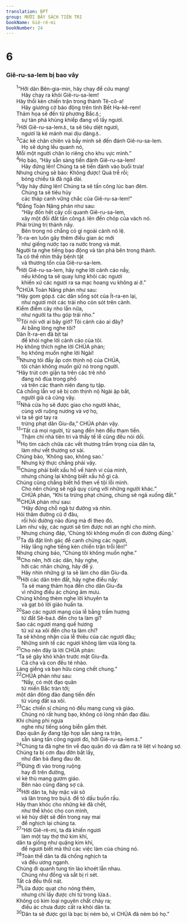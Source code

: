 ```yaml
---
translation: BPT
group: MƯỜI BẢY SÁCH TIÊN TRI
bookName: Giê-rê-mi 
bookNumber: 24
---
```


<div class="title"><h1>6</h1><h3>Giê-ru-sa-lem bị bao vây</h3></div>
<span class="verse gie_6_1">  <sup>1</sup>“Hỡi dân Bên-gia-min, hãy chạy để cứu mạng!<br/>   Hãy chạy ra khỏi Giê-ru-sa-lem!<br/>  Hãy thổi kèn chiến trận trong thành Tê-cô-a!<br/>   Hãy giương cờ báo động trên tỉnh Bết Ha-kê-rem!<br/>  Thảm họa sẽ đến từ phương Bắc<a data-toggle="tooltip" data-placement="bottom" title="Quân Ba-by-lôn từ phương nầy đến để tấn công Giu-đa. Các đạo quân từ các xứ miền Bắc và Đông của xứ Ít-ra-en thường hay theo các hướng ấy để tấn công Giu-đa và Ít-ra-en.">⚓</a>;<br/>   sự tàn phá khủng khiếp đang vồ lấy ngươi.<br/></span>
<span class="verse gie_6_2">  <sup>2</sup>Hỡi Giê-ru-sa-lem<a data-toggle="tooltip" data-placement="bottom" title="Nguyên văn, “con gái Xi-ôn.” Xem “Xi-ôn” trong Bảng Giải Thích Từ Ngữ.">⚓</a>, ta sẽ tiêu diệt ngươi,<br/>   ngươi là kẻ mảnh mai dịu dàng<a data-toggle="tooltip" data-placement="bottom" title="Hay “ngươi như đồng cỏ xinh tươi.”">⚓</a>.<br/></span>
<span class="verse gie_6_3">  <sup>3</sup>Các kẻ chăn chiên và bầy mình sẽ đến đánh Giê-ru-sa-lem.<br/>   Họ sẽ dựng lều quanh nó,<br/>  Mỗi một người chăn lo riêng cho khu vực mình.”<br/></span>
<span class="verse gie_6_4">  <sup>4</sup>Họ bảo, “Hãy sẵn sàng tiến đánh Giê-ru-sa-lem!<br/>   Hãy đứng lên! Chúng ta sẽ tiến đánh vào buổi trưa!<br/>  Nhưng chúng sẽ bảo: Không được! Quá trễ rồi;<br/>   bóng chiều tà đã ngã dài.<br/></span>
<span class="verse gie_6_5">  <sup>5</sup>Vậy hãy đứng lên! Chúng ta sẽ tấn công lúc ban đêm.<br/>   Chúng ta sẽ tiêu hủy<br/>   các tháp canh vững chắc của Giê-ru-sa-lem!”<br/></span>
<span class="verse gie_6_6">  <sup>6</sup>Đấng Toàn Năng phán như sau:<br/>   “Hãy đốn hết cây cối quanh Giê-ru-sa-lem,<br/>   xây một đồi đất tấn công<a data-toggle="tooltip" data-placement="bottom" title="Một đống đất hay đá cao mà quân thù đắp lên vách thành để họ trèo qua vách khi tấn công thành phố.">⚓</a> lên đến chóp của vách nó.<br/>  Phải trừng trị thành nầy.<br/>   Bên trong nó chẳng có gì ngoài cảnh nô lệ.<br/></span>
<span class="verse gie_6_7">  <sup>7</sup>Ít-ra-en luôn gây thêm điều gian ác mới<br/>   như giếng nước tạo ra nước trong và mát.<br/>  Người ta nghe tiếng bạo động và tàn phá bên trong thành.<br/>  Ta có thể nhìn thấy bệnh tật<br/>   và thương tổn của Giê-ru-sa-lem.<br/></span>
<span class="verse gie_6_8">  <sup>8</sup>Hỡi Giê-ru-sa-lem, hãy nghe lời cảnh cáo nầy,<br/>   nếu không ta sẽ quay lưng khỏi các ngươi<br/>   khiến xứ các ngươi ra sa mạc hoang vu không ai ở.”<br/></span>
<span class="verse gie_6_9">  <sup>9</sup>CHÚA Toàn Năng phán như sau:<br/>  “Hãy gom góp<a data-toggle="tooltip" data-placement="bottom" title="Hay “thu lượm.” Luật Mô-se qui định rằng vào mùa gặt người chủ ruộng phải chừa lại một ít lúa trong ruộng cho những người nghèo khổ hay lữ khách để họ có thể sinh sống. Xem Lê-vi 19:9; 23:22.">⚓</a> các dân sống sót của Ít-ra-en lại,<br/>   như ngươi mót các trái nho còn sót trên cành.<br/>  Kiểm điểm cây nho lần nữa,<br/>   như người ta thu góp trái nho.”<br/></span>
<span class="verse gie_6_10">  <sup>10</sup>Tôi nói với ai bây giờ? Tôi cảnh cáo ai đây?<br/>   Ai bằng lòng nghe tôi?<br/>  Dân Ít-ra-en đã bịt tai<br/>   để khỏi nghe lời cảnh cáo của tôi.<br/>  Họ không thích nghe lời CHÚA phán;<br/>   họ không muốn nghe lời Ngài!<br/></span>
<span class="verse gie_6_11">  <sup>11</sup>Nhưng tôi đầy ắp cơn thịnh nộ của CHÚA,<br/>   tôi chán không muốn giữ nó trong người.<br/>  “Hãy trút cơn giận ta trên các trẻ nhỏ<br/>   đang nô đùa trong phố<br/>   và trên các thanh niên đang tụ tập.<br/>  Cả chồng lẫn vợ sẽ bị cơn thịnh nộ Ngài ập bắt,<br/>   người già cả cũng vậy.<br/></span>
<span class="verse gie_6_12">  <sup>12</sup>Nhà cửa họ sẽ được giao cho người khác,<br/>   cùng với ruộng nương và vợ họ,<br/>  vì ta sẽ giơ tay ra<br/>   trừng phạt dân Giu-đa,” CHÚA phán vậy.<br/></span>
<span class="verse gie_6_13">  <sup>13</sup>“Tất cả mọi người, từ sang đến hèn đều tham tiền.<br/>   Thậm chí nhà tiên tri và thầy tế lễ cũng đều nói dối.<br/></span>
<span class="verse gie_6_14">  <sup>14</sup>Họ tìm cách chữa các vết thương trầm trọng của dân ta,<br/>   làm như vết thương sơ sài.<br/>  Chúng bảo, ‘Không sao, không sao.’<br/>   Nhưng kỳ thực chẳng phải vậy.<br/></span>
<span class="verse gie_6_15">  <sup>15</sup>Chúng phải biết xấu hổ về hành vi của mình,<br/>   nhưng chúng lại không biết xấu hổ gì cả.<br/>  Chúng cũng chẳng biết hổ thẹn về tội lỗi mình.<br/>   Cho nên chúng sẽ ngã quỵ cùng với những người khác.”<br/>   CHÚA phán, “Khi ta trừng phạt chúng, chúng sẽ ngã xuống đất.”<br/></span>
<span class="verse gie_6_16">  <sup>16</sup>CHÚA phán như sau:<br/>   “Hãy đứng chỗ ngã tư đường và nhìn.<br/>  Hỏi thăm đường cũ ở đâu,<br/>   rồi hỏi đường nào đúng mà đi theo đó.<br/>  Làm như vậy, các ngươi sẽ tìm được nơi an nghỉ cho mình.<br/>   Nhưng chúng đáp, ‘Chúng tôi không muốn đi con đường đúng.’<br/></span>
<span class="verse gie_6_17">  <sup>17</sup>Ta đã đặt lính gác để canh chừng các ngươi,<br/>   Hãy lắng nghe tiếng kèn chiến trận trỗi lên!”<br/>  Nhưng chúng bảo, “Chúng tôi không muốn nghe.”<br/></span>
<span class="verse gie_6_18">  <sup>18</sup>Cho nên, hỡi các dân, hãy nghe,<br/>   hỡi các nhân chứng, hãy để ý.<br/>   Hãy nhìn những gì ta sẽ làm cho dân Giu-đa.<br/></span>
<span class="verse gie_6_19">  <sup>19</sup>Hỡi các dân trên đất, hãy nghe điều nầy:<br/>   Ta sẽ mang thảm họa đến cho dân Giu-đa<br/>   vì những điều ác chúng âm mưu.<br/>  Chúng không thèm nghe lời khuyên ta<br/>   và gạt bỏ lời giáo huấn ta.<br/></span>
<span class="verse gie_6_20">  <sup>20</sup>Sao các ngươi mang của lễ bằng trầm hương<br/>   từ đất Sê-ba<a data-toggle="tooltip" data-placement="bottom" title="Một xứ nằm về phía Nam xứ Ít-ra-en, ở trong vùng Á-rập Sau-đi ngày nay. Sê-ba kiểm soát việc buôn bán hương liệu vào thời của Giê-rê-mi.">⚓</a> đến cho ta làm gì?<br/>  Sao các ngươi mang quế hương<br/>   từ xứ xa xôi đến cho ta làm chi?<br/>  Ta sẽ không nhận của lễ thiêu của các ngươi đâu;<br/>   Những sinh tế các ngươi không làm vừa lòng ta.<br/></span>
<span class="verse gie_6_21">  <sup>21</sup>Cho nên đây là lời CHÚA phán:<br/>  “Ta sẽ gây khó khăn trước mặt Giu-đa.<br/>   Cả cha và con đều té nhào.<br/>  Láng giềng và bạn hữu cùng chết chung.”<br/></span>
<span class="verse gie_6_22">  <sup>22</sup>CHÚA phán như sau:<br/>   “Nầy, có một đạo quân<br/>   từ miền Bắc tràn tới;<br/>  một dân đông đảo đang tiến đến<br/>   từ vùng đất xa xôi.<br/></span>
<span class="verse gie_6_23">  <sup>23</sup>Các chiến sĩ chúng nó đều mang cung và giáo.<br/>   Chúng nó rất hung bạo, không có lòng nhân đạo đâu.<br/>  Khi chúng phi ngựa<br/>   nghe như tiếng sóng biển gầm thét.<br/>  Đạo quân ấy đang tập họp sẵn sàng ra trận,<br/>   sẵn sàng tấn công ngươi đó, hỡi Giê-ru-sa-lem<a data-toggle="tooltip" data-placement="bottom" title="Nguyên văn, “con gái Xi-ôn.”">⚓</a>.”<br/></span>
<span class="verse gie_6_24">  <sup>24</sup>Chúng ta đã nghe tin về đạo quân đó và đâm ra tê liệt vì hoảng sợ.<br/>  Chúng ta bị cơn đau đớn bắt lấy,<br/>   như đàn bà đang đau đẻ.<br/></span>
<span class="verse gie_6_25">  <sup>25</sup>Đừng đi vào trong ruộng<br/>   hay đi trên đường,<br/>  vì kẻ thù mang gươm giáo.<br/>   Bên nào cũng đáng sợ cả.<br/></span>
<span class="verse gie_6_26">  <sup>26</sup>Hỡi dân ta, hãy mặc vải sô<br/>   và lăn trong tro bụi<a data-toggle="tooltip" data-placement="bottom" title="Đây là cách người thời xưa bày tỏ sự đau buồn về người đã qua đời.">⚓</a> để tỏ dấu buồn rầu.<br/>  Hãy than khóc cho những kẻ đã chết,<br/>   như thể khóc cho con mình,<br/>  vì kẻ hủy diệt sẽ đến trong nay mai<br/>   để nghịch lại chúng ta.<br/></span>
<span class="verse gie_6_27">  <sup>27</sup>“Hỡi Giê-rê-mi, ta đã khiến ngươi<br/>   làm một tay thợ thử kim khí,<br/>  dân ta giống như quặng kim khí,<br/>   để ngươi biết mà thử các việc làm của chúng nó.<br/></span>
<span class="verse gie_6_28">  <sup>28</sup>Toàn thể dân ta đã chống nghịch ta<br/>   và đều ương ngạnh.<br/>  Chúng đi quanh tung tin láo khoét lẫn nhau.<br/>   Chúng như đồng và sắt bị rỉ sét.<br/>  Tất cả đều thối nát.<br/></span>
<span class="verse gie_6_29">  <sup>29</sup>Lửa được quạt cho nóng thêm,<br/>   nhưng chỉ lấy được chì từ trong lửa<a data-toggle="tooltip" data-placement="bottom" title="Người ta nấu chảy kim loại như bạc để luyện (làm cho sạch). Khi làm như thế thì chì tan ra trước, người ta đổ đi để cho các kim loại khác được tinh luyện. Trong câu nầy Giê-rê-mi muốn nói là toàn dân đều xấu xa, họ chỉ là chì mà không có bạc.">⚓</a>.<br/>  Không có kim loại nguyên chất chảy ra;<br/>   điều ác chưa được cất ra khỏi dân ta.<br/></span>
<span class="verse gie_6_30">  <sup>30</sup>Dân ta sẽ được gọi là bạc bị ném bỏ, vì CHÚA đã ném bỏ họ.”<br/></span>
